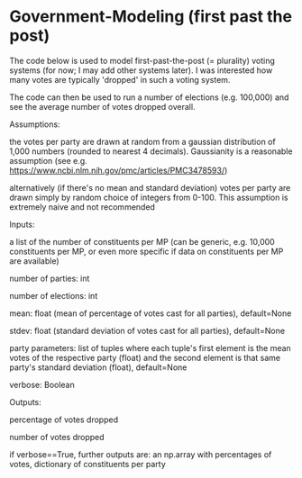 # Government-Modeling (first past the post)

The code below is used to model first-past-the-post (= plurality) voting systems (for now; I may add other systems later). I was interested how many votes are typically 'dropped' in such a voting system.

The code can then be used to run a number of elections (e.g. 100,000) and see the average number of votes dropped overall.

Assumptions:

the votes per party are drawn at random from a gaussian distribution of 1,000 numbers (rounded to nearest 4 decimals). Gaussianity is a reasonable assumption (see e.g. https://www.ncbi.nlm.nih.gov/pmc/articles/PMC3478593/)

alternatively (if there's no mean and standard deviation) votes per party are drawn simply by random choice of integers from 0-100. This assumption is extremely naive and not recommended

Inputs:

a list of the number of constituents per MP (can be generic, e.g. 10,000 constituents per MP, or even more specific if data on constituents per MP are available)

number of parties: int

number of elections: int

mean: float (mean of percentage of votes cast for all parties), default=None

stdev: float (standard deviation of votes cast for all parties), default=None

party parameters: list of tuples where each tuple's first element is the mean votes of the respective party (float) and the second element is that same party's standard deviation (float), default=None

verbose: Boolean

Outputs:

percentage of votes dropped

number of votes dropped

if verbose==True, further outputs are: an np.array with percentages of votes, dictionary of constituents per party
